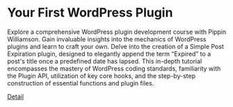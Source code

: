 # Your First WordPress Plugin

Explore a comprehensive WordPress plugin development course with Pippin Williamson. Gain invaluable insights into the mechanics of WordPress plugins and learn to craft your own. Delve into the creation of a Simple Post Expiration plugin, designed to elegantly append the term “Expired” to a post's title once a predefined date has lapsed. This in-depth tutorial encompasses the mastery of WordPress coding standards, familiarity with the Plugin API, utilization of key core hooks, and the step-by-step construction of essential functions and plugin files. 

[Detail](https://eduitfree.com/courses/your-first-wordpress-plugin)